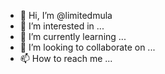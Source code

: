 - 👋 Hi, I’m @limitedmula
- 👀 I’m interested in ...
- 🌱 I’m currently learning ...
- 💞️ I’m looking to collaborate on ...
- 📫 How to reach me ...

<!---
limitedmula/limitedmula is a ✨ special ✨ repository because its `README.md` (this file) appears on your GitHub profile.
You can click the Preview link to take a look at your changes.
--->
